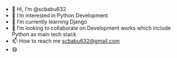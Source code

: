 - 👋 Hi, I’m @scbabu632
- 👀 I’m interested in Python Development
- 🌱 I’m currently learning Django
- 💞️ I’m looking to collaborate on Development works which include Python as main tech stack
- 📫 How to reach me scbabu632@gmail.com
- 😄

<!---
scbabu632/scbabu632 is a ✨ special ✨ repository because its `README.md` (this file) appears on your GitHub profile.
You can click the Preview link to take a look at your changes.
--->
